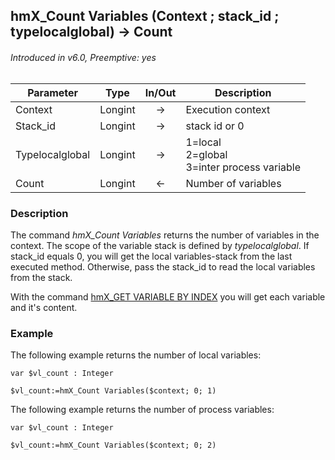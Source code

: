 ## hmX_Count Variables (Context ; stack_id ; typelocalglobal) → Count
###### Introduced in v6.0, Preemptive: yes

|Parameter|Type|In/Out|Description
|---|---|:---:|---
|Context|Longint|→|Execution context
|Stack_id|Longint|→|stack id or 0
|Typelocalglobal|Longint|→|1=local<br />2=global<br />3=inter process variable
|Count|Longint|←|Number of variables

### Description
The command *hmX_Count Variables* returns the number of variables in the context. The scope of the variable stack is defined by *typelocalglobal*.
If stack_id equals 0, you will get the local variables-stack from the last executed method. Otherwise, pass the stack_id to read the local variables from the stack. 

With the command [hmX_GET VARIABLE BY INDEX](hmX_GetVariableByIndex.md) you will get each variable and it's content.

### Example
The following example returns the number of local variables:

```4d
var $vl_count : Integer

$vl_count:=hmX_Count Variables($context; 0; 1)
```

The following example returns the number of process variables:

```4d
var $vl_count : Integer

$vl_count:=hmX_Count Variables($context; 0; 2)
```
